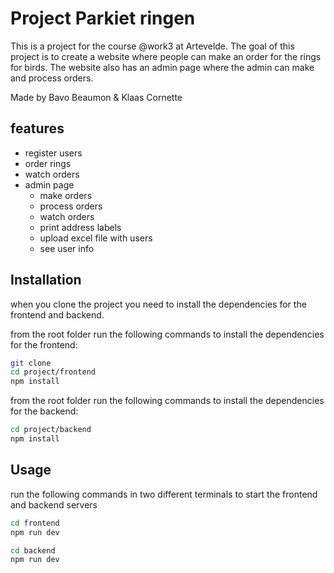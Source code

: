 # Project Parkiet ringen

This is a project for the course @work3 at Artevelde. The goal of this project is to create a website where people can make an order for the rings for birds. The website also has an admin page where the admin can make and process orders.

Made by Bavo Beaumon & Klaas Cornette

## features

- register users
- order rings
- watch orders
- admin page
  - make orders
  - process orders
  - watch orders
  - print address labels
  - upload excel file with users
  - see user info

## Installation

when you clone the project you need to install the dependencies for the frontend and backend.

from the root folder run the following commands to install the dependencies for the frontend:
```bash
git clone 
cd project/frontend
npm install
```

from the root folder run the following commands to install the dependencies for the backend:
```bash
cd project/backend
npm install
```

## Usage

run the following commands in two different terminals to start the frontend and backend servers

```bash	
cd frontend
npm run dev
```

```bash	
cd backend
npm run dev
```
